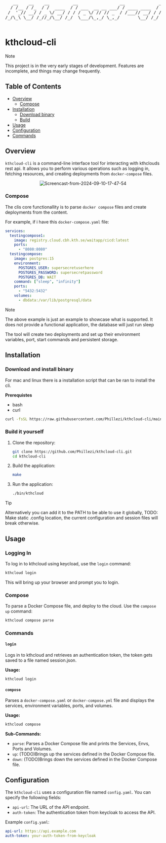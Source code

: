 <div align="center">
<pre>
   __    __    __         __                __             __   _ 
  / /__ / /_  / /  ____  / / ___  __ __ ___/ / ____ ____  / /  (_)
 /  '_// __/ / _ \/ __/ / / / _ \/ // // _  / /___// __/ / /  / / 
/_/\_\ \__/ /_//_/\__/ /_/  \___/\_,_/ \_,_/       \__/ /_/  /_/  
                                                                  
</pre>
</div>

# kthcloud-cli

> [!NOTE]  
> This project is in the very early stages of development. Features are incomplete, and things may change frequently.

## Table of Contents

- [Overview](#overview)
    - [Compose](#compose)
- [Installation](#installation)
     - [Download binary](#download-and-install-binary)
     - [Build](#build-it-yourself)
- [Usage](#usage)
- [Configuration](#configuration)
- [Commands](#commands)

## Overview

`kthcloud-cli` is a command-line interface tool for interacting with kthclouds rest api. It allows you to perform various operations such as logging in, fetching resources, and creating deployments from `docker-compose` files.
<div align="center">
    
![Screencast-from-2024-09-10-17-47-54](https://github.com/user-attachments/assets/ffa9d85d-0974-4a89-a480-3918b4ebb35f)

</div>

### Compose

The clis core functionallity is to parse `docker compose` files and create deployments from the content.

For example, if i have this `docker-compose.yaml` file:
```yaml
services:
  testingcompose1:
    image: registry.cloud.cbh.kth.se/waitapp/cicd:latest
    ports:
      - "8080:8080"
  testingcompose:
    image: postgres:15
    environment:
      POSTGRES_USER: supersecretuserhere
      POSTGRES_PASSWORD: supersecretpassword
      POSTGRES_DB: WAIT
    command: ["sleep", "infinity"]
    ports:
      - "5432:5432"
    volumes:
      - dbdata:/var/lib/postgresql/data
```
> [!NOTE] 
> The above example is just an example to showcase what is supported. It does not provide a functional application, the database will just run sleep

The tool will create two deployments and set up their environment variables, port, start commands and persistent storage.

## Installation

### Download and install binary

For mac and linux there is a installation script that can be ran to install the cli.

**Prerequistes**

* bash
* curl

```bash
curl -fsSL https://raw.githubusercontent.com/Phillezi/kthcloud-cli/main/scripts/install.sh | bash

```

### Build it yourself

1. Clone the repository:

   ```bash
   git clone https://github.com/Phillezi/kthcloud-cli.git
   cd kthcloud-cli
   ```

2. Build the application:

   ```bash
   make
   ```

3. Run the application:
   ```bash
   ./bin/kthcloud
   ```
> [!TIP]
> Alternatively you can add it to the PATH to be able to use it globally, TODO: Make static .config location, the current configuration and session files will break otherwise.

<!--
   Alternatively you can move it to a location and add it to the path to be able to use it globally. **(dont do it yet, not ready)**
   ```bash
   sudo cp ./bin/kthcloud /usr/local/bin/
   ```
   Also make sure that `/usr/local/bin` is on the `PATH`.
   ```bash
   echo $PATH | grep /usr/local/bin
   ```
-->

## Usage

### Logging In

To log in to kthcloud using keycload, use the `login` command:

```bash
kthcloud login
```

This will bring up your browser and prompt you to login.

### Compose

To parse a Docker Compose file, and deploy to the cloud. Use the `compose up` command:

```bash
kthcloud compose parse
```

### Commands

#### `login`

Logs in to kthcloud and retrieves an authentication token, the token gets saved to a file named session.json.

**Usage:**

```bash
kthcloud login
```

#### `compose`

Parses a `docker-compose.yaml` or `docker-compose.yml` file and displays the services, environment variables, ports, and volumes.

**Usage:**

```bash
kthcloud compose
```

**Sub-Commands:**

- `parse`: Parses a Docker Compose file and prints the Services, Envs, Ports and Volumes.
- `up`: (TODO)Brings up the services defined in the Docker Compose file.
- `down`: (TODO)Brings down the services defined in the Docker Compose file.

## Configuration

The `kthcloud-cli` uses a configuration file named `config.yaml`. You can specify the following fields:

- `api-url`: The URL of the API endpoint.
- `auth-token`: The authentication token from keycloak to access the API.

Example `config.yaml`:

```yaml
api-url: https://api.example.com
auth-token: your-auth-token-from-keycloak
```

